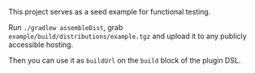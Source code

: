 This project serves as a seed example for functional testing.

Run `./gradlew assembleDist`, grab `example/build/distributions/example.tgz` and upload it to any publicly accessible hosting.

Then you can use it as `buildUrl` on the `build` block of the plugin DSL. 